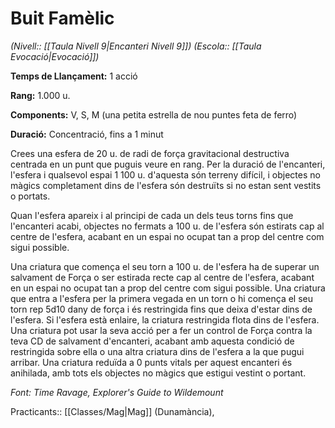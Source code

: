 # Buit Famèlic

*(Nivell:: [[Taula Nivell 9|Encanteri Nivell 9]]) (Escola:: [[Taula Evocació|Evocació]])*

**Temps de Llançament:** 1 acció

**Rang:** 1.000 u.

**Components:** V, S, M (una petita estrella de nou puntes feta de ferro)

**Duració:** Concentració, fins a 1 minut

Crees una esfera de 20 u. de radi de força gravitacional destructiva centrada en un punt que puguis veure en rang. Per la duració de l'encanteri, l'esfera i qualsevol espai 1 100 u. d'aquesta són terreny difícil, i objectes no màgics completament dins de l'esfera són destruïts si no estan sent vestits o portats.

Quan l'esfera apareix i al principi de cada un dels teus torns fins que l'encanteri acabi, objectes no fermats a 100 u. de l'esfera són estirats cap al centre de l'esfera, acabant en un espai no ocupat tan a prop del centre com sigui possible.

Una criatura que comença el seu torn a 100 u. de l'esfera ha de superar un salvament de Força o ser estirada recte cap al centre de l'esfera, acabant en un espai no ocupat tan a prop del centre com sigui possible. Una criatura que entra a l'esfera per la primera vegada en un torn o hi comença el seu torn rep 5d10 dany de força i és restringida fins que deixa d'estar dins de l'esfera. Si l'esfera està enlaire, la criatura restringida flota dins de l'esfera. Una criatura pot usar la seva acció per a fer un control de Força contra la teva CD de salvament d'encanteri, acabant amb aquesta condició de restringida sobre ella o una altra criatura dins de l'esfera a la que pugui arribar. Una criatura reduïda a 0 punts vitals per aquest encanteri és anihilada, amb tots els objectes no màgics que estigui vestint o portant.


*Font: Time Ravage, Explorer's Guide to Wildemount*



Practicants:: [[Classes/Mag|Mag]] (Dunamància),